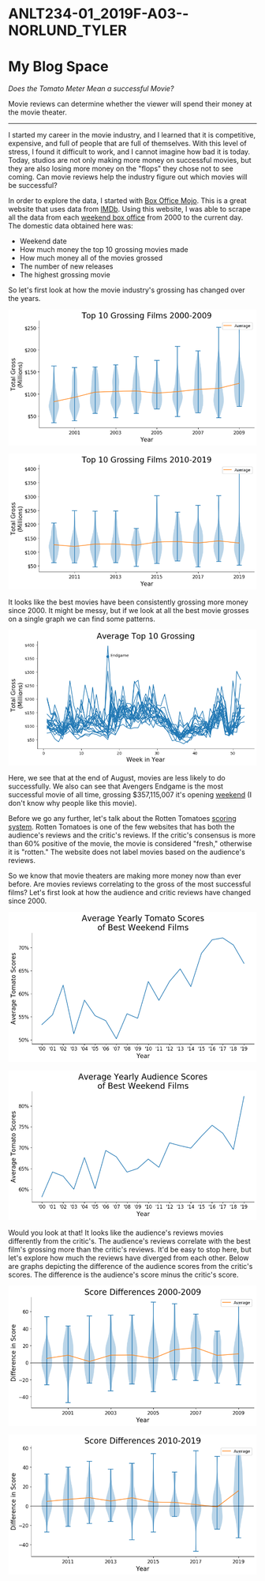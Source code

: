 

# ANLT234-01_2019F-A03--NORLUND_TYLER

# My Blog Space 

*Does the Tomato Meter Mean a successful Movie?*

Movie reviews can determine whether the viewer will spend their money at the movie theater.

---

I started my career in the movie industry, and I learned that it is competitive, expensive, and full of people that are full of themselves. With this level of stress, I found it difficult to work, and I cannot imagine how bad it is today. Today, studios are not only making more money on successful movies, but they are also losing more money on the "flops" they chose not to see coming. Can movie reviews help the industry figure out which movies will be successful? 

In order to explore the data, I started with [Box Office Mojo](https://www.boxofficemojo.com/). This is a great website that uses data from [IMDb](https://www.imdb.com/). Using this website, I was able to scrape all the data from each [weekend box office](https://www.boxofficemojo.com/weekend/?ref_=bo_nb_di_secondarytab) from 2000 to the current day.  The domestic data obtained here was:
 - Weekend date
 - How much money the top 10 grossing movies made
 - How much money all of the movies grossed
 - The number of new releases 
 - The highest grossing movie 

So let's first look at how the movie industry's grossing has changed over the years.

![Top 10 Gross 2000-2009](https://github.com/tnorlund/ANLT234-01_2019F-A03--NORLUND_TYLER/blob/master/graphs/top_10_gross_2000-2009.png "Top 10 Gross 2000-2009")

![Top 10 Gross 2010-2019](https://github.com/tnorlund/ANLT234-01_2019F-A03--NORLUND_TYLER/blob/master/graphs/top_10_gross_2010-2019.png "Top 10 Gross 2010-2019")

It looks like the best movies have been consistently grossing more money since 2000. It might be messy, but if we look at all the best movie grosses on a single graph we can find some patterns.

![Top 10 Gross All](https://github.com/tnorlund/ANLT234-01_2019F-A03--NORLUND_TYLER/blob/master/graphs/top_10_gross_all.png "Top 10 Gross All")

Here, we see that at the end of August, movies are less likely to do successfully. We also can see that Avengers Endgame is the most successful movie of all time, grossing $357,115,007 it's opening [weekend](https://www.boxofficemojo.com/title/tt4154796/?ref_=bo_se_r_2) (I don't know why people like this movie).

Before we go any further, let's talk about the Rotten Tomatoes [scoring system]([https://www.rottentomatoes.com/about](https://www.rottentomatoes.com/about)). Rotten Tomatoes is one of the few websites that has both the audience's reviews and the critic's reviews. If the critic's consensus is more than 60% positive of the movie, the movie is considered "fresh," otherwise it is "rotten." The website does not label movies based on the audience's reviews.

So we know that movie theaters are making more money now than ever before. Are movies reviews correlating to the gross of the most successful films? Let's first look at how the audience and critic reviews have changed since 2000.

![Tomato Score All](https://github.com/tnorlund/ANLT234-01_2019F-A03--NORLUND_TYLER/blob/master/graphs/tomato_score_all.png "Tomato Score All")

![Audience Score All](https://github.com/tnorlund/ANLT234-01_2019F-A03--NORLUND_TYLER/blob/master/graphs/aud_score_all.png "Audience Score All")

Would you look at that! It looks like the audience's reviews movies differently from the critic's. The audience's reviews correlate with the best film's grossing more than the critic's reviews. It'd be easy to stop here, but let's explore how much the reviews have diverged from each other. Below are graphs depicting the difference of the audience scores from the critic's scores. The difference is the audience's score minus the critic's score. 

![Diff in Scores 2000-2009](https://github.com/tnorlund/ANLT234-01_2019F-A03--NORLUND_TYLER/blob/master/graphs/score_diff_2000-2009.png "Diff in Scores 2000-2009")

![Diff in Scores 2010-2019](https://github.com/tnorlund/ANLT234-01_2019F-A03--NORLUND_TYLER/blob/master/graphs/score_diff_2010-2019.png "Diff in Scores 2010-2019")



